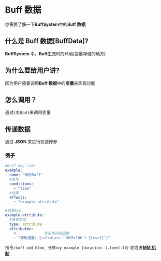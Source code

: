 # Buff 数据

你需要了解一下**BuffSystem**中的**Buff 数据**

## 什么是 Buff 数据[BuffData]?

**BuffSystem** 中，**Buff**生效时的环境(变量存储的地方)

## 为什么要给用户讲?

因为用户需要调用**Buff 数据**中的**变量**来实现功能

## 怎么调用？

通过`{变量id}`来调用变量

## 传递数据

通过 **JSON** 来进行快速传参

### 例子

```yaml
#Buff key (id)
example:
  name: "示例Buff"
  #条件
  conditions:
    - "time"
  #效果
  effects:
    - "example-attribute"
```

```yaml
#效果key
example-attribute:
  #效果类型
  type: attribute
  attributes:
    #             字符串内联函数
    - "移动速度: {calculate '1000+100 * {level}'}"
```

指令`/buff add Glom_ 任意key example {duration:-1,level:10}`
亦或者[**MM 机制**](https://blog.skillw.com/#sort=buffsystem&doc=%E5%85%B6%E5%AE%83/MythicMobs.md)

